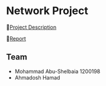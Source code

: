 # Network Project

🔗[Project Description](ENCS3320_Project1.pdf)

🔗[Report](Report.pdf)

## Team
- Mohammad Abu-Shelbaia 1200198
- Ahmadosh Hamad 

## 